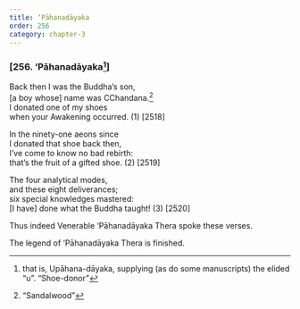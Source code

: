 ```yaml
---
title: ‘Pāhanadāyaka
order: 256
category: chapter-3
---
```


### \[256. ‘Pāhanadāyaka[^1]\]

Back then I was the Buddha’s son,  
\[a boy whose\] name was <span class="diacritics" data-state="on">C</span><span class="no-diacritics" data-state="off">Ch</span>andana.[^2]  
I donated one of my shoes  
when your Awakening occurred. (1) \[2518\]

In the ninety-one aeons since  
I donated that shoe back then,  
I’ve come to know no bad rebirth:  
that’s the fruit of a gifted shoe. (2) \[2519\]

The four analytical modes,  
and these eight deliverances;  
six special knowledges mastered:  
\[I have\] done what the Buddha taught! (3) \[2520\]

Thus indeed Venerable ‘Pāhanadāyaka Thera spoke these verses.

The legend of ‘Pāhanadāyaka Thera is finished.

[^1]: that is, Upāhana-dāyaka, supplying (as do some manuscripts) the elided “u”. “Shoe-donor”

[^2]: “Sandalwood”
